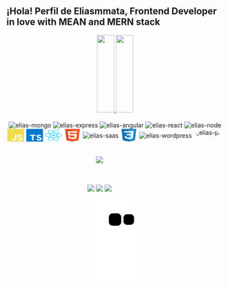 ## ¡Hola! Perfil de Eliasmmata, Frontend Developer in love with MEAN and MERN stack
<link rel="stylesheet" href="https://cdn.jsdelivr.net/gh/devicons/devicon@v2.14.0/devicon.min.css">

<div align="center">
  <a href="https://gitlab.com/eliasmmata/">
  <img height="180em" width="40vw" src="https://github-readme-stats.vercel.app/api?username=eliasmmata&show_icons=true&theme=dracula&include_all_commits=true&count_private=true"/>

  <img height="180em" width="40vw" src="https://github-readme-stats.vercel.app/api/top-langs/?username=eliasmmata&layout=compact&langs_count=7&theme=dracula"/>
  </a>
</div>
<div style="display: inline_block;" align="center"><br>
  <img align="center" alt="elias-mongo" height="30" width="40" src="https://cdn.jsdelivr.net/gh/devicons/devicon/icons/mongodb/mongodb-original.svg">
  <img align="center" alt="elias-express" height="30" width="40"  src="https://cdn.jsdelivr.net/gh/devicons/devicon/icons/express/express-original.svg" />
 <img align="center" alt="elias-angular" height="30" width="40" src="https://cdn.jsdelivr.net/gh/devicons/devicon/icons/angularjs/angularjs-original.svg">
 <img align="center" alt="elias-react" height="30" width="40"  src="https://cdn.jsdelivr.net/gh/devicons/devicon/icons/react/react-original.svg" />
  <img align="center" alt="elias-node" height="30" width="40"  src="https://cdn.jsdelivr.net/gh/devicons/devicon/icons/nodejs/nodejs-original.svg" />
  <img align="center" alt="elias-Js" height="30" width="40" src="https://raw.githubusercontent.com/devicons/devicon/master/icons/javascript/javascript-plain.svg">
  <img align="center" alt="elias-Ts" height="30" width="40" src="https://raw.githubusercontent.com/devicons/devicon/master/icons/typescript/typescript-plain.svg">
  <img align="center" alt="elias-React" height="30" width="40" src="https://raw.githubusercontent.com/devicons/devicon/master/icons/react/react-original.svg">
  <img align="center" alt="elias-HTML" height="30" width="40" src="https://raw.githubusercontent.com/devicons/devicon/master/icons/html5/html5-original.svg">
  <img align="center" alt="elias-saas" height="30" width="40"  src="https://cdn.jsdelivr.net/gh/devicons/devicon/icons/sass/sass-original.svg" />
  <img align="center" alt="elias-CSS" height="30" width="40" src="https://raw.githubusercontent.com/devicons/devicon/master/icons/css3/css3-original.svg">
  <img align="center" alt="elias-wordpress" height="30" width="40" src="https://cdn.jsdelivr.net/gh/devicons/devicon/icons/wordpress/wordpress-original.svg" />
  <img align="right" alt="elias-pic" height="150" style="border-radius:50px;" src="https://www.gravatar.com/avatar/bac84e1c091f2240160d28bd55e3aac4?width=676&height=676">
</div>
<br>
<br>
<div align="center">
  <img src="https://github-readme-stats.vercel.app/api/wakatime?username=eliasmmata&v=2" />
</div>
<br>

  ##
 
<div align="center"> 
  <a href="https://instagram.com/eliasmmata" target="_blank"><img src="https://img.shields.io/badge/-Instagram-%23E4405F?style=for-the-badge&logo=instagram&logoColor=white" target="_blank"></a>
  <a href = "mailto:eliasmmata@hotmail.com"><img src="https://img.shields.io/badge/-Gmail-%23333?style=for-the-badge&logo=gmail&logoColor=white" target="_blank"></a>
  <a href="https://www.linkedin.com/in/pabloeliasmorenomata/" target="_blank"><img src="https://img.shields.io/badge/-LinkedIn-%230077B5?style=for-the-badge&logo=linkedin&logoColor=white" target="_blank"></a> 
  
  ![Snake animation](https://github.com/rafaballerini/rafaballerini/blob/output/github-contribution-grid-snake.svg)
 
</div>
